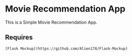 # Movie Recommendation App

This is a Simple Movie Recommendation App.

## Requires
```
[Flask Mockup](https://github.com/Alien178/Flask-Mockup)
```
